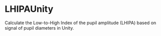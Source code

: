 # LHIPAUnity
Calculate the Low-to-High Index of the pupil amplitude (LHIPA) based on signal of pupil diameters in Unity.
